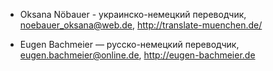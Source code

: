 * Oksana Nöbauer - украинско-немецкий переводчик, noebauer_oksana@web.de, http://translate-muenchen.de/

* Eugen Bachmeier — русско-немецкий переводчик, eugen.bachmeier@online.de, http://eugen-bachmeier.de
